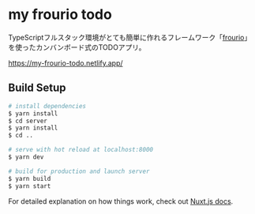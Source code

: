 # my frourio todo
TypeScriptフルスタック環境がとても簡単に作れるフレームワーク「[frourio](https://github.com/frouriojs/frourio)」を使ったカンバンボード式のTODOアプリ。

https://my-frourio-todo.netlify.app/

## Build Setup

```bash
# install dependencies
$ yarn install
$ cd server
$ yarn install
$ cd ..

# serve with hot reload at localhost:8000
$ yarn dev

# build for production and launch server
$ yarn build
$ yarn start
```

For detailed explanation on how things work, check out [Nuxt.js docs](https://nuxtjs.org).

